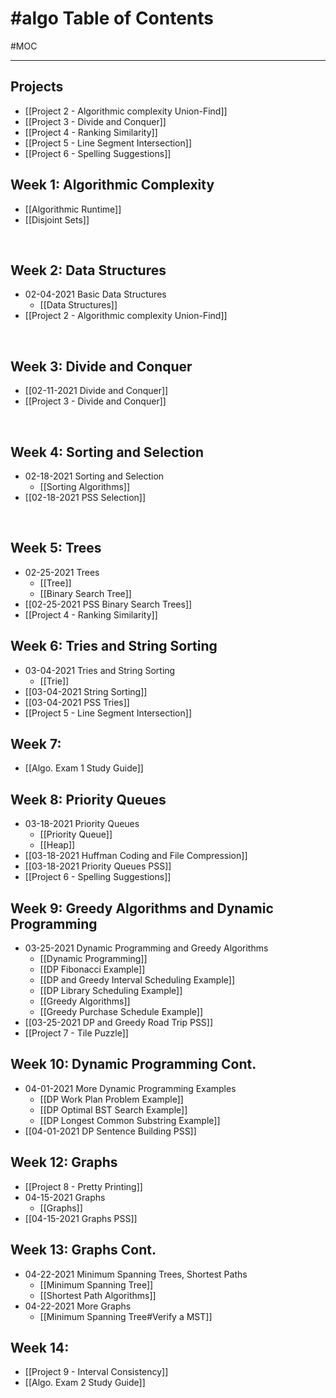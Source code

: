 # #algo Table of Contents
#MOC 

---

## Projects
- [[Project 2 - Algorithmic complexity Union-Find]]
- [[Project 3 - Divide and Conquer]]
- [[Project 4 - Ranking Similarity]]
- [[Project 5 - Line Segment Intersection]]
- [[Project 6 - Spelling Suggestions]]

## Week 1: Algorithmic Complexity
- [[Algorithmic Runtime]]
- [[Disjoint Sets]]

 <br/>

## Week 2: Data Structures
- 02-04-2021 Basic Data Structures
	-  [[Data Structures]]
- [[Project 2 - Algorithmic complexity Union-Find]]


 <br/>

## Week 3: Divide and Conquer
- [[02-11-2021 Divide and Conquer]]
- [[Project 3 - Divide and Conquer]]

 <br/>

## Week 4: Sorting and Selection
- 02-18-2021 Sorting and Selection
	- [[Sorting Algorithms]]
- [[02-18-2021 PSS Selection]]

 <br/>

## Week 5: Trees
- 02-25-2021 Trees
	- [[Tree]]
	- [[Binary Search Tree]]
- [[02-25-2021 PSS Binary Search Trees]]
- [[Project 4 - Ranking Similarity]]

## Week 6: Tries and String Sorting
- 03-04-2021 Tries and String Sorting
	-  [[Trie]]
- [[03-04-2021 String Sorting]]
- [[03-04-2021 PSS Tries]]
- [[Project 5 - Line Segment Intersection]]

## Week 7:
- [[Algo. Exam 1 Study Guide]]

## Week 8: Priority Queues
- 03-18-2021 Priority Queues 
	- [[Priority Queue]]
	- [[Heap]]
- [[03-18-2021 Huffman Coding and File Compression]]
- [[03-18-2021 Priority Queues PSS]]
- [[Project 6 - Spelling Suggestions]]

## Week 9: Greedy Algorithms and Dynamic Programming
- 03-25-2021 Dynamic Programming and Greedy Algorithms 
	- [[Dynamic Programming]]
	- [[DP Fibonacci Example]] 
	- [[DP and Greedy Interval Scheduling Example]]
	- [[DP Library Scheduling Example]]
	- [[Greedy Algorithms]]
	- [[Greedy Purchase Schedule Example]]
- [[03-25-2021 DP and Greedy Road Trip PSS]]
- [[Project 7 - Tile Puzzle]]

## Week 10: Dynamic Programming Cont.
- 04-01-2021 More Dynamic Programming Examples
	- [[DP Work Plan Problem Example]]
	- [[DP Optimal BST Search Example]]
	- [[DP Longest Common Substring Example]]
- [[04-01-2021 DP Sentence Building PSS]]

## Week 12: Graphs
- [[Project 8 - Pretty Printing]]
- 04-15-2021 Graphs
	- [[Graphs]]
- [[04-15-2021 Graphs PSS]]

## Week 13: Graphs Cont.
- 04-22-2021 Minimum Spanning Trees, Shortest Paths
	- [[Minimum Spanning Tree]]
	- [[Shortest Path Algorithms]]
- 04-22-2021 More Graphs
	-  [[Minimum Spanning Tree#Verify a MST]]

## Week 14:
- [[Project 9 - Interval Consistency]]
- [[Algo. Exam 2 Study Guide]]
